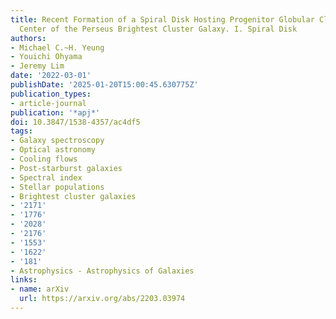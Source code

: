 ```yaml
---
title: Recent Formation of a Spiral Disk Hosting Progenitor Globular Clusters at the
  Center of the Perseus Brightest Cluster Galaxy. I. Spiral Disk
authors:
- Michael C.~H. Yeung
- Youichi Ohyama
- Jeremy Lim
date: '2022-03-01'
publishDate: '2025-01-20T15:00:45.630775Z'
publication_types:
- article-journal
publication: '*apj*'
doi: 10.3847/1538-4357/ac4df5
tags:
- Galaxy spectroscopy
- Optical astronomy
- Cooling flows
- Post-starburst galaxies
- Spectral index
- Stellar populations
- Brightest cluster galaxies
- '2171'
- '1776'
- '2028'
- '2176'
- '1553'
- '1622'
- '181'
- Astrophysics - Astrophysics of Galaxies
links:
- name: arXiv
  url: https://arxiv.org/abs/2203.03974
---
```

